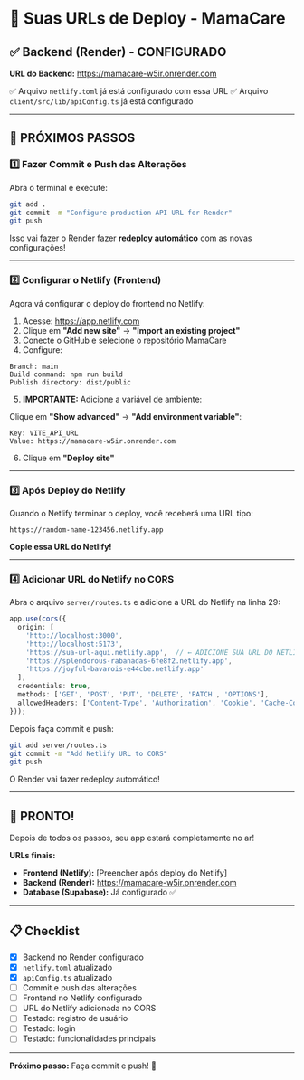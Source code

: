 # 🔗 Suas URLs de Deploy - MamaCare

## ✅ Backend (Render) - CONFIGURADO

**URL do Backend:** https://mamacare-w5ir.onrender.com

✅ Arquivo `netlify.toml` já está configurado com essa URL
✅ Arquivo `client/src/lib/apiConfig.ts` já está configurado

---

## 🚀 PRÓXIMOS PASSOS

### 1️⃣ Fazer Commit e Push das Alterações

Abra o terminal e execute:

```bash
git add .
git commit -m "Configure production API URL for Render"
git push
```

Isso vai fazer o Render fazer **redeploy automático** com as novas configurações!

---

### 2️⃣ Configurar o Netlify (Frontend)

Agora vá configurar o deploy do frontend no Netlify:

1. Acesse: https://app.netlify.com
2. Clique em **"Add new site"** → **"Import an existing project"**
3. Conecte o GitHub e selecione o repositório MamaCare
4. Configure:

```
Branch: main
Build command: npm run build
Publish directory: dist/public
```

5. **IMPORTANTE:** Adicione a variável de ambiente:

Clique em **"Show advanced"** → **"Add environment variable"**:

```
Key: VITE_API_URL
Value: https://mamacare-w5ir.onrender.com
```

6. Clique em **"Deploy site"**

---

### 3️⃣ Após Deploy do Netlify

Quando o Netlify terminar o deploy, você receberá uma URL tipo:

```
https://random-name-123456.netlify.app
```

**Copie essa URL do Netlify!**

---

### 4️⃣ Adicionar URL do Netlify no CORS

Abra o arquivo `server/routes.ts` e adicione a URL do Netlify na linha 29:

```typescript
app.use(cors({
  origin: [
    'http://localhost:3000', 
    'http://localhost:5173',
    'https://sua-url-aqui.netlify.app',  // ← ADICIONE SUA URL DO NETLIFY AQUI
    'https://splendorous-rabanadas-6fe8f2.netlify.app',
    'https://joyful-bavarois-e44cbe.netlify.app'
  ],
  credentials: true,
  methods: ['GET', 'POST', 'PUT', 'DELETE', 'PATCH', 'OPTIONS'],
  allowedHeaders: ['Content-Type', 'Authorization', 'Cookie', 'Cache-Control', 'Pragma', 'Expires']
}));
```

Depois faça commit e push:

```bash
git add server/routes.ts
git commit -m "Add Netlify URL to CORS"
git push
```

O Render vai fazer redeploy automático!

---

## 🎉 PRONTO!

Depois de todos os passos, seu app estará completamente no ar!

**URLs finais:**
- **Frontend (Netlify):** [Preencher após deploy do Netlify]
- **Backend (Render):** https://mamacare-w5ir.onrender.com
- **Database (Supabase):** Já configurado ✅

---

## 📋 Checklist

- [x] Backend no Render configurado
- [x] `netlify.toml` atualizado
- [x] `apiConfig.ts` atualizado
- [ ] Commit e push das alterações
- [ ] Frontend no Netlify configurado
- [ ] URL do Netlify adicionada no CORS
- [ ] Testado: registro de usuário
- [ ] Testado: login
- [ ] Testado: funcionalidades principais

---

**Próximo passo:** Faça commit e push! 🚀

